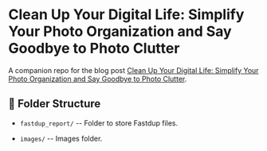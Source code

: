 # Clean Up Your Digital Life: Simplify Your Photo Organization and Say Goodbye to Photo Clutter


A companion repo for the blog post [Clean Up Your Digital Life: Simplify Your Photo Organization and Say Goodbye to Photo Clutter](https://dicksonneoh.com/blog/pytorch_at_the_edge_timm_torchscript_flutter/).

## 📂 Folder Structure

* `fastdup_report/` -- Folder to store Fastdup files.

* `images/` -- Images folder.


